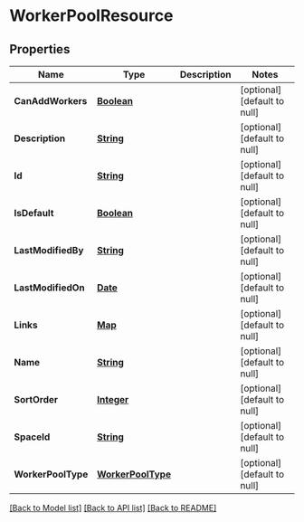 # WorkerPoolResource
## Properties

Name | Type | Description | Notes
------------ | ------------- | ------------- | -------------
**CanAddWorkers** | [**Boolean**](boolean.md) |  | [optional] [default to null]
**Description** | [**String**](string.md) |  | [optional] [default to null]
**Id** | [**String**](string.md) |  | [optional] [default to null]
**IsDefault** | [**Boolean**](boolean.md) |  | [optional] [default to null]
**LastModifiedBy** | [**String**](string.md) |  | [optional] [default to null]
**LastModifiedOn** | [**Date**](DateTime.md) |  | [optional] [default to null]
**Links** | [**Map**](string.md) |  | [optional] [default to null]
**Name** | [**String**](string.md) |  | [optional] [default to null]
**SortOrder** | [**Integer**](integer.md) |  | [optional] [default to null]
**SpaceId** | [**String**](string.md) |  | [optional] [default to null]
**WorkerPoolType** | [**WorkerPoolType**](WorkerPoolType.md) |  | [optional] [default to null]

[[Back to Model list]](../README.md#documentation-for-models) [[Back to API list]](../README.md#documentation-for-api-endpoints) [[Back to README]](../README.md)

